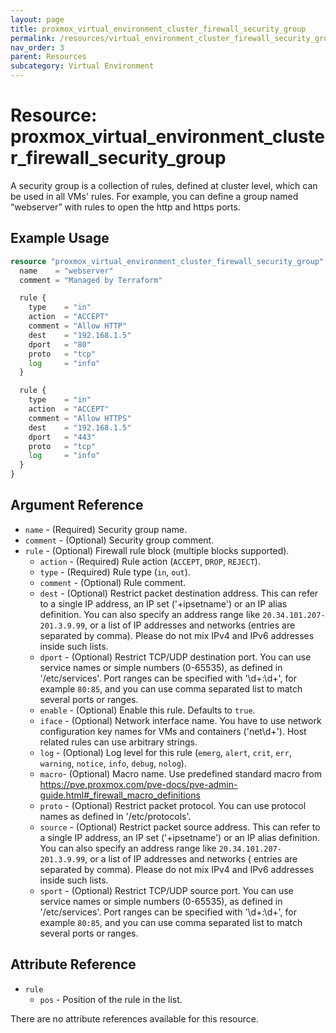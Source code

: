 ```yaml
---
layout: page
title: proxmox_virtual_environment_cluster_firewall_security_group
permalink: /resources/virtual_environment_cluster_firewall_security_group
nav_order: 3
parent: Resources
subcategory: Virtual Environment
---
```


# Resource: proxmox_virtual_environment_cluster_firewall_security_group

A security group is a collection of rules, defined at cluster level, which can
be used in all VMs' rules. For example, you can define a group named “webserver”
with rules to open the http and https ports.

## Example Usage

```terraform
resource "proxmox_virtual_environment_cluster_firewall_security_group" "webserver" {
  name    = "webserver"
  comment = "Managed by Terraform"

  rule {
    type    = "in"
    action  = "ACCEPT"
    comment = "Allow HTTP"
    dest    = "192.168.1.5"
    dport   = "80"
    proto   = "tcp"
    log     = "info"
  }

  rule {
    type    = "in"
    action  = "ACCEPT"
    comment = "Allow HTTPS"
    dest    = "192.168.1.5"
    dport   = "443"
    proto   = "tcp"
    log     = "info"
  }
}
```

## Argument Reference

- `name` - (Required) Security group name.
- `comment` - (Optional) Security group comment.
- `rule` - (Optional) Firewall rule block (multiple blocks supported).
    - `action` - (Required) Rule action (`ACCEPT`, `DROP`, `REJECT`).
    - `type` - (Required) Rule type (`in`, `out`).
    - `comment` - (Optional) Rule comment.
    - `dest` - (Optional) Restrict packet destination address. This can refer to
      a single IP address, an IP set ('+ipsetname') or an IP alias definition.
      You can also specify an address range like `20.34.101.207-201.3.9.99`, or
      a list of IP addresses and networks (entries are separated by comma).
      Please do not mix IPv4 and IPv6 addresses inside such lists.
    - `dport` - (Optional) Restrict TCP/UDP destination port. You can use
      service names or simple numbers (0-65535), as defined in '/etc/services'.
      Port ranges can be specified with '\d+:\d+', for example `80:85`, and
      you can use comma separated list to match several ports or ranges.
    - `enable` - (Optional) Enable this rule. Defaults to `true`.
    - `iface` - (Optional) Network interface name. You have to use network
      configuration key names for VMs and containers ('net\d+'). Host related
      rules can use arbitrary strings.
    - `log` - (Optional) Log level for this rule (`emerg`, `alert`, `crit`,
      `err`, `warning`, `notice`, `info`, `debug`, `nolog`).
    - `macro`- (Optional) Macro name. Use predefined standard macro
      from https://pve.proxmox.com/pve-docs/pve-admin-guide.html#_firewall_macro_definitions
    - `proto` - (Optional) Restrict packet protocol. You can use protocol names
      as defined in '/etc/protocols'.
    - `source` - (Optional) Restrict packet source address. This can refer
      to a single IP address, an IP set ('+ipsetname') or an IP alias
      definition. You can also specify an address range like
      `20.34.101.207-201.3.9.99`, or a list of IP addresses and networks (
      entries are separated by comma). Please do not mix IPv4 and IPv6 addresses
      inside such lists.
    - `sport` - (Optional) Restrict TCP/UDP source port. You can use
      service names or simple numbers (0-65535), as defined in '/etc/services'.
      Port ranges can be specified with '\d+:\d+', for example `80:85`, and
      you can use comma separated list to match several ports or ranges.

## Attribute Reference

- `rule`
    - `pos` - Position of the rule in the list.

There are no attribute references available for this resource.
